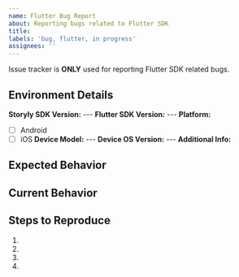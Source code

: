 ```yaml
---
name: Flutter Bug Report
about: Reporting bugs related to Flutter SDK
title:
labels: 'bug, flutter, in progress'
assignees: ''
---
```


Issue tracker is **ONLY** used for reporting Flutter SDK related bugs.

<!--- Provide a general summary of the issue in the Title above -->

<!--- How has this issue affected you? What are you trying to accomplish? -->

<!--- Provide used Storyly SDK version, Flutter SDK version, device information with os details -->
## Environment Details
**Storyly SDK Version:** ---
**Flutter SDK Version:** ---
**Platform:**
- [ ] Android 
- [ ] iOS
**Device Model:** ---
**Device OS Version:** ---
**Additional Info:**

## Expected Behavior
<!--- Tell us what should happen -->

## Current Behavior
<!--- Tell us what happens instead of the expected behavior -->

## Steps to Reproduce
<!--- Provide a link to a live example, or images, videos that show the issue, or an unambiguous set of steps to -->
<!--- reproduce this bug. Include code to reproduce, if relevant -->
1.
2.
3.
4.
